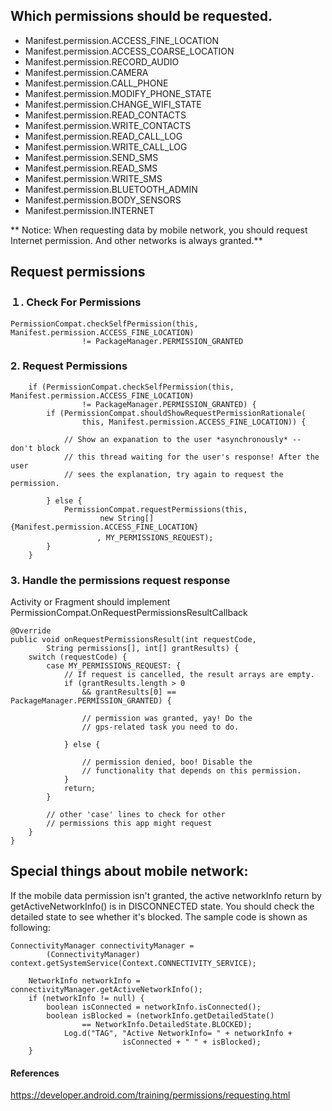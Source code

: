
## Which permissions should be requested.
- Manifest.permission.ACCESS_FINE_LOCATION
- Manifest.permission.ACCESS_COARSE_LOCATION
- Manifest.permission.RECORD_AUDIO
- Manifest.permission.CAMERA
- Manifest.permission.CALL_PHONE
- Manifest.permission.MODIFY_PHONE_STATE
- Manifest.permission.CHANGE_WIFI_STATE
- Manifest.permission.READ_CONTACTS
- Manifest.permission.WRITE_CONTACTS
- Manifest.permission.READ_CALL_LOG
- Manifest.permission.WRITE_CALL_LOG
- Manifest.permission.SEND_SMS
- Manifest.permission.READ_SMS
- Manifest.permission.WRITE_SMS
- Manifest.permission.BLUETOOTH_ADMIN
- Manifest.permission.BODY_SENSORS
- Manifest.permission.INTERNET

** Notice: When requesting data by mobile network, you should request Internet permission. And other networks is always granted.**

## Request permissions

### １. Check For Permissions

```
PermissionCompat.checkSelfPermission(this, Manifest.permission.ACCESS_FINE_LOCATION)
                != PackageManager.PERMISSION_GRANTED
```

### 2. Request Permissions

```
    if (PermissionCompat.checkSelfPermission(this, Manifest.permission.ACCESS_FINE_LOCATION)
                != PackageManager.PERMISSION_GRANTED) {
        if (PermissionCompat.shouldShowRequestPermissionRationale(
                this, Manifest.permission.ACCESS_FINE_LOCATION)) {

            // Show an expanation to the user *asynchronously* -- don't block
            // this thread waiting for the user's response! After the user
            // sees the explanation, try again to request the permission.

        } else {
            PermissionCompat.requestPermissions(this,
                    new String[]{Manifest.permission.ACCESS_FINE_LOCATION}
                　　, MY_PERMISSIONS_REQUEST);
        }
    }
```

### 3. Handle the permissions request response

Activity or Fragment should implement PermissionCompat.OnRequestPermissionsResultCallback
```
@Override
public void onRequestPermissionsResult(int requestCode,
        String permissions[], int[] grantResults) {
    switch (requestCode) {
        case MY_PERMISSIONS_REQUEST: {
            // If request is cancelled, the result arrays are empty.
            if (grantResults.length > 0
                && grantResults[0] == PackageManager.PERMISSION_GRANTED) {

                // permission was granted, yay! Do the
                // gps-related task you need to do.

            } else {

                // permission denied, boo! Disable the
                // functionality that depends on this permission.
            }
            return;
        }

        // other 'case' lines to check for other
        // permissions this app might request
    }
}
```

## Special things about mobile network:

If the mobile data permission isn't granted, the active networkInfo return by getActiveNetworkInfo() is in DISCONNECTED state. You should check the detailed state to see whether it's blocked. The sample code is shown as following:

```
ConnectivityManager connectivityManager =
        (ConnectivityManager) context.getSystemService(Context.CONNECTIVITY_SERVICE);

    NetworkInfo networkInfo = connectivityManager.getActiveNetworkInfo();
    if (networkInfo != null) {
        boolean isConnected = networkInfo.isConnected();
        boolean isBlocked = (networkInfo.getDetailedState()
                == NetworkInfo.DetailedState.BLOCKED);
            Log.d("TAG", "Active NetworkInfo= " + networkInfo +
                         isConnected + " " + isBlocked);
    }
```

#### References
https://developer.android.com/training/permissions/requesting.html

